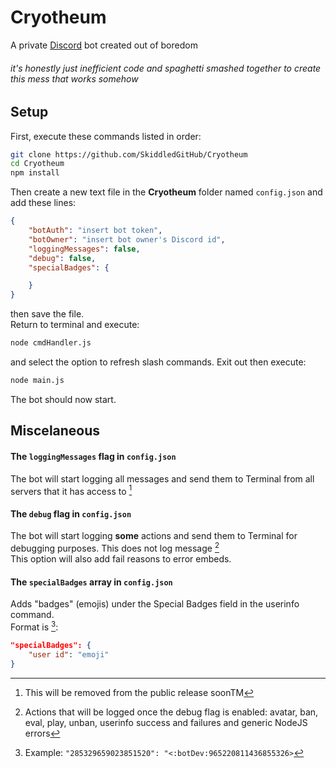 # Cryotheum
A private [Discord](https://discord.com) bot created out of boredom  
###### it's honestly just inefficient code and spaghetti smashed together to create this mess that works somehow

## Setup
First, execute these commands listed in order:
```bash
git clone https://github.com/SkiddledGitHub/Cryotheum
cd Cryotheum
npm install
```
Then create a new text file in the **Cryotheum** folder named `config.json` and add these lines:
```json
{
	"botAuth": "insert bot token",
	"botOwner": "insert bot owner's Discord id",
	"loggingMessages": false,
	"debug": false,
	"specialBadges": {

	}
}
```
then save the file.  
Return to terminal and execute:
```bash
node cmdHandler.js
```
and select the option to refresh slash commands. Exit out then execute:
```bash
node main.js
```
The bot should now start.

## Miscelaneous
#### The `loggingMessages` flag in `config.json`
The bot will start logging all messages and send them to Terminal from all servers that it has access to [^1]  
#### The `debug` flag in `config.json`
The bot will start logging **some** actions and send them to Terminal for debugging purposes. This does not log message [^2]  
This option will also add fail reasons to error embeds.
#### The `specialBadges` array in `config.json`
Adds "badges" (emojis) under the Special Badges field in the userinfo command.  
Format is [^3]:
```json
"specialBadges": {
	"user id": "emoji"
}
``` 
  
[^1]: This will be removed from the public release soonTM
  
[^2]: Actions that will be logged once the debug flag is enabled: avatar, ban, eval, play, unban, userinfo success and failures and generic NodeJS errors
  
[^3]: Example: ```"285329659023851520": "<:botDev:965220811436855326>```
